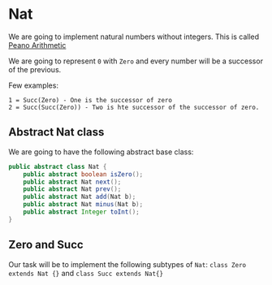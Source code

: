 # Nat

We are going to implement natural numbers without integers. This is called [Peano Arithmetic](https://en.wikipedia.org/wiki/Peano_axioms#Arithmetic)

We are going to represent `0` with `Zero` and every number will be a successor of the previous.

Few examples:

```
1 = Succ(Zero) - One is the successor of zero
2 = Succ(Succ(Zero)) - Two is hte successor of the successor of zero.
```

## Abstract Nat class

We are going to have the following abstract base class:

```java
public abstract class Nat {
	public abstract boolean isZero();
	public abstract Nat next();
	public abstract Nat prev();
	public abstract Nat add(Nat b);
	public abstract Nat minus(Nat b);
	public abstract Integer toInt();
}
```

## Zero and Succ

Our task will be to implement the following subtypes of `Nat`: `class Zero extends Nat {}` and `class Succ extends Nat{}`
